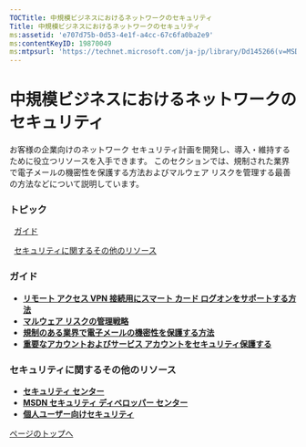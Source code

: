 ```yaml
---
TOCTitle: 中規模ビジネスにおけるネットワークのセキュリティ
Title: 中規模ビジネスにおけるネットワークのセキュリティ
ms:assetid: 'e707d75b-0d53-4e1f-a4cc-67c6fa0ba2e9'
ms:contentKeyID: 19870049
ms:mtpsurl: 'https://technet.microsoft.com/ja-jp/library/Dd145266(v=MSDN.10)'
---
```


中規模ビジネスにおけるネットワークのセキュリティ
================================================

お客様の企業向けのネットワーク セキュリティ計画を開発し、導入・維持するために役立つリソースを入手できます。 このセクションでは、規制された業界で電子メールの機密性を保護する方法およびマルウェア リスクを管理する最善の方法などについて説明しています。

### トピック

[](#elc)  [ガイド](#elc)

[](#eqc)  [セキュリティに関するその他のリソース](#eqc)

### ガイド

-   [**リモート アクセス VPN 接続用にスマート カード ログオンをサポートする方法**](https://technet.microsoft.com/ja-jp/library/cc875840.aspx)
-   [**マルウェア リスクの管理戦略**](https://technet.microsoft.com/ja-jp/library/cc875818.aspx)
-   [**規制のある業界で電子メールの機密性を保護する方法**](https://technet.microsoft.com/ja-jp/library/cc875813.aspx)
-   [**重要なアカウントおよびサービス アカウントをセキュリティ保護する**](https://technet.microsoft.com/ja-jp/library/cc875826.aspx)

### セキュリティに関するその他のリソース

-   [**セキュリティ センター**](https://www.microsoft.com/japan/security/guidance/default.mspx)
-   [**MSDN セキュリティ ディベロッパー センター**](https://www.microsoft.com/japan/msdn/security/)
-   [**個人ユーザー向けセキュリティ**](https://www.microsoft.com/japan/athome/security/default.mspx)

[](#mainsection)[ページのトップへ](#mainsection)
